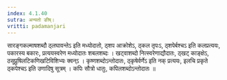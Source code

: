 ```yaml
---
index: 4.1.40
sutra: अन्यतो ङीष्।
vritti: padamanjari
---
```


 सारङ्गकल्माषशब्दौ ठ्लघावन्तेऽ इति मध्योदातो, ठ्शप आक्रोशेऽ, ठ्कल तृपःऽ, ठ्शपेर्बश्चऽ इति कलप्रत्ययः, पकारस्य बकारः, प्रत्ययस्वरेण मध्योदातः शबलशब्दः । खट्वाशब्दो नित्स्वरेणाद्यौदातः, ठ्खट् काङ्क्षेऽ, ठसूप्रुषिलटिकणिखटिविशिभ्यः क्वन्ऽ । कृष्णशब्दोऽन्तोदातः, ठ्कृषेर्वर्णेऽ इति नक् प्रत्ययः, इलचि प्रकृते ठ्कपेश्चऽ इति उणादिषु सूत्रम् । कपिः सौत्रो धातुः, कपिलशब्दोऽन्तोदातः ॥